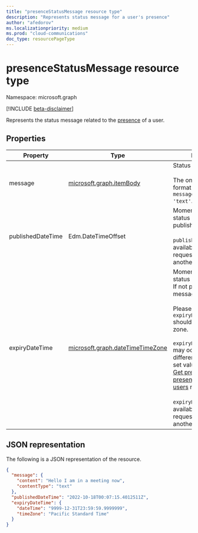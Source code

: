 ```yaml
---
title: "presenceStatusMessage resource type"
description: "Represents status message for a user's presence"
author: "afedorov"
ms.localizationpriority: medium
ms.prod: "cloud-communications"
doc_type: resourcePageType
---
```


# presenceStatusMessage resource type

Namespace: microsoft.graph

[!INCLUDE [beta-disclaimer](../../includes/beta-disclaimer.md)]

Represents the status message related to the [presence](presence.md) of a user.

## Properties

| Property       | Type           | Description                                 | 
| -------------- | -------------- | ------------------------------------------- | 
| message | [microsoft.graph.itemBody](itemBody.md) | Status message item.<br/><br/> The only supported format at the moment is `message.contentType = 'text'`. |
| publishedDateTime | Edm.DateTimeOffset | Moment in time of when status message was published. Read-only.<br/><br/>`publishedDateTime` is not available when requesting presence of another user. |
| expiryDateTime | [microsoft.graph.dateTimeTimeZone](dateTimeTimeZone.md) | Moment in time of when status message expires.<br/>If not provided the status message will not expire.<br/><br/>Please mind that `expiryDateTime.dateTime` should not include time zone.<br/><br/>`expiryDateTime.timeZone` may occur to be different from previously set value when using [Get presence](../api/presence-get.md) or [Get presence of multiple users](../api/cloudcommunications-getpresencesbyuserid.md) requests.<br/><br/>`expiryDateTime` is not available when requesting presence of another user. |

## JSON representation

The following is a JSON representation of the resource.

<!-- {
  "blockType": "resource",
  "optionalProperties": [
    "publishedDateTime",
    "expiryDateTime"
  ],
  "@odata.type": "microsoft.graph.presenceStatusMessage"
}-->
```json
{
  "message": {
    "content": "Hello I am in a meeting now",
    "contentType": "text"
  },
  "publishedDateTime": "2022-10-18T00:07:15.4012511Z",
  "expiryDateTime": {
    "dateTime": "9999-12-31T23:59:59.9999999",
    "timeZone": "Pacific Standard Time"
  }
}
```
